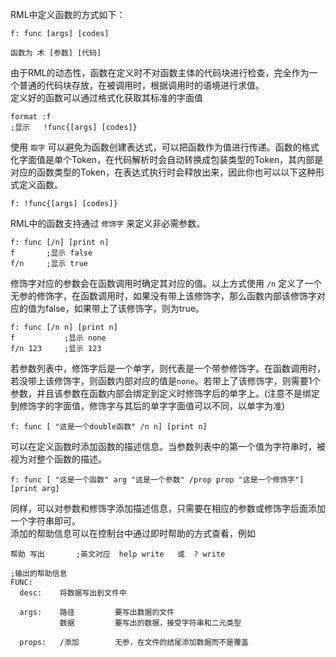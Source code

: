 RML中定义函数的方式如下：<br/>
```
f: func [args] [codes]

函数为 术 [参数] [代码]
```
由于RML的动态性，函数在定义时不对函数主体的代码块进行检查，完全作为一个普通的代码块存放，在被调用时，根据调用时的语境进行求值。<br/>
定义好的函数可以通过格式化获取其标准的字面值
```
format :f
;显示   !func{[args] [codes]}
```
使用 `取字` 可以避免为函数创建表达式，可以把函数作为值进行传递。函数的格式化字面值是单个Token，在代码解析时会自动转换成包装类型的Token，其内部是对应的函数类型的Token，在表达式执行时会释放出来，因此你也可以以下这种形式定义函数。
```
f: !func{[args] [codes]}
```
RML中的函数支持通过 `修饰字` 来定义非必需参数。
```
f: func [/n] [print n]
f       ;显示 false
f/n     ;显示 true
```
修饰字对应的参数会在函数调用时确定其对应的值。以上方式使用 `/n` 定义了一个无参的修饰字，在函数调用时，如果没有带上该修饰字，那么函数内部该修饰字对应的值为false，如果带上了该修饰字，则为true。
```
f: func [/n n] [print n]
f           ;显示 none
f/n 123     ;显示 123
```
若参数列表中，修饰字后是一个单字，则代表是一个带参修饰字。在函数调用时，若没带上该修饰字，则函数内部对应的值是`none`。若带上了该修饰字，则需要1个参数，并且该参数在函数内部会绑定到定义时修饰字后的单字上。(注意不是绑定到修饰字的字面值，修饰字与其后的单字字面值可以不同，以单字为准)
```
f: func [ "这是一个double函数" /n n] [print n]
```
可以在定义函数时添加函数的描述信息。当参数列表中的第一个值为字符串时，被视为对整个函数的描述。
```
f: func [ "这是一个函数" arg "这是一个参数" /prop prop "这是一个修饰字"] [print arg]
```
同样，可以对参数和修饰字添加描述信息，只需要在相应的参数或修饰字后面添加一个字符串即可。<br/>
添加的帮助信息可以在控制台中通过即时帮助的方式查看，例如
```
帮助 写出       ;英文对应  help write   或  ? write

;输出的帮助信息
FUNC:
  desc:    将数据写出到文件中

  args:    路径         要写出数据的文件
           数据         要写出的数据，接受字符串和二元类型

  props:   /添加        无参，在文件的结尾添加数据而不是覆盖
  ```




